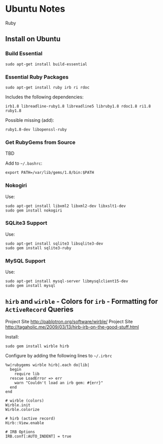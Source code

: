# Ubuntu Notes

Ruby

## Install on Ubuntu

### Build Essential

    sudo apt-get install build-essential

### Essential Ruby Packages

    sudo apt-get install ruby irb ri rdoc
    
Includes the following dependencies:

    irb1.8 libreadline-ruby1.8 libreadline5 libruby1.8 rdoc1.8 ri1.8 ruby1.8

Possible missing (add):

    ruby1.8-dev libopenssl-ruby


### Get RubyGems from Source

TBD

Add to `~/.bashrc`:

    export PATH=/var/lib/gems/1.8/bin:$PATH


### Nokogiri

Use:

    sudo apt-get install libxml2 libxml2-dev libxslt1-dev
    sudo gem install nokogiri

### SQLite3 Support

Use:

    sudo apt-get install sqlite3 libsqlite3-dev
    sudo gem install sqlite3-ruby
    
### MySQL Support

Use:

    sudo apt-get install mysql-server libmysqlclient15-dev
    sudo gem install mysql


## `hirb` and `wirble` - Colors for `irb` - Formatting for `ActiveRecord` Queries

Project Site <http://pablotron.org/software/wirble/>
Project Site <http://tagaholic.me/2009/03/13/hirb-irb-on-the-good-stuff.html>

Install:

    sudo gem install wirble hirb
    
Configure by adding the following lines to `~/.irbrc`

    %w|rubygems wirble hirb|.each do|lib|
      begin
        require lib
      rescue LoadError => err
        warn "Couldn't load an irb gem: #{err}"
      end
    end

    # wirble (colors)
    Wirble.init
    Wirble.colorize

    # hirb (active record)
    Hirb::View.enable

    # IRB Options
    IRB.conf[:AUTO_INDENT] = true

